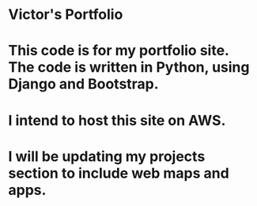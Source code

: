 # Victor's Portfolio
#
#
#
# This code is for my portfolio site. The code is written in Python, using Django and Bootstrap.
# I intend to host this site on AWS.
# I will be updating my projects section to include web maps and apps.
#
